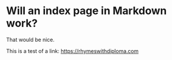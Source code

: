 
# Will an index page in Markdown work?

That would be nice.

This is a test of a link: <https://rhymeswithdiploma.com>

